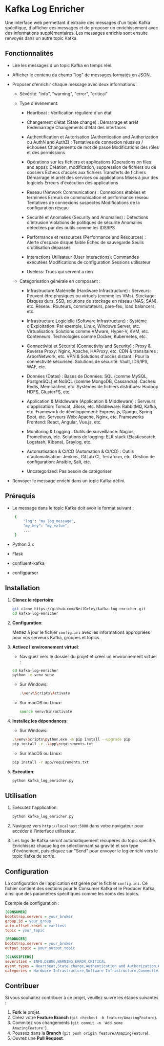 # Kafka Log Enricher

Une interface web permettant d'extraire des messages d'un topic Kafka spécifique, d'afficher ces messages et de proposer un enrichissement avec des informations supplémentaires. Les messages enrichis sont ensuite renvoyés dans un autre topic Kafka.

## Fonctionnalités

- Lire les messages d'un topic Kafka en temps réel.
- Afficher le contenu du champ "log" de messages formatés en JSON.
- Proposer d'enrichir chaque message avec deux informations :
  - Sévérité: "info", "warning", "error", "critical"
  - Type d'événement: 
    - Heartbeat :
      Vérification régulière d'un état

    - Changement d'état (State change) :
      Démarrage et arrêt      
      Redémarrage
      Changements d'état des interfaces

    - Authentification et Autorisation (Authentication and Authorization ou AuthN and AuthZ) :
      Tentatives de connexion réussies / échouées
      Changements de mot de passe
      Modifications des rôles et des permissions

    - Opérations sur les fichiers et applications (Operations on files and apps):
      Création, modification, suppression de fichiers ou de dossiers
      Échecs d'accès aux fichiers
      Transferts de fichiers
      Démarrage et arrêt des services ou applications
      Mises à jour des logiciels
      Erreurs d'exécution des applications

    - Réseau (Network Communication) :
      Connexions établies et terminées
      Erreurs de communication et performance réseau
      Tentatives de connexions suspectes
      Modifications de la configuration réseau

    - Sécurité et Anomalies (Security and Anomalies) :
      Détections d'intrusion
      Violations de politiques de sécurité
      Anomalies détectées par des outils comme les IDS/IPS

    - Performance et ressources (Performance and Resources) :
      Alerte d'espace disque faible
      Échec de sauvegarde
      Seuils d'utilisation dépassés

    - Interactions Utilisateur (User Interactions):
      Commandes exécutées
      Modifications de configuration
      Sessions utilisateur

    - Useless:
      Trucs qui servent a rien

  - Catégorisation générale en composant : 
    - Infrastructure Matérielle (Hardware Infrastructure) :
      Serveurs: Peuvent être physiques ou virtuels (comme les VMs).
      Stockage: Disques durs, SSD, solutions de stockage en réseau (NAS, SAN), etc.
      Réseau: Routeurs, commutateurs, pare-feu, load balancers, etc.

    - Infrastructure Logicielle (Software Infrastructure) :
      Système d'Exploitation: Par exemple, Linux, Windows Server, etc.
      Virtualisation: Solutions comme VMware, Hyper-V, KVM, etc.
      Conteneurs: Technologies comme Docker, Kubernetes, etc.

    - Connectivité et Sécurité (Connectivity and Security) :
      Proxy & Reverse Proxy: Nginx, Apache, HAProxy, etc.
      CDN & transitaires : ArborNetwork, etc.
      VPN & Solutions d'accès distant : Pour la connectivité sécurisée.
      Solutions de sécurité: Vault, IDS/IPS, WAF, etc.

    - Données (Datas) :
      Bases de Données: SQL (comme MySQL, PostgreSQL) et NoSQL (comme MongoDB, Cassandra).
      Caches: Redis, Memcached, etc.
      Systèmes de fichiers distribués: Hadoop HDFS, GlusterFS, etc.

    - Application & Middleware (Application & Middleware) :
      Serveurs d'application: Tomcat, JBoss, etc.
      Middleware: RabbitMQ, Kafka, etc.
      Framework de développement: Express.js, Django, Spring Boot, etc.
      Serveurs Web: Apache, Nginx, etc.
      Frameworks Frontend: React, Angular, Vue.js, etc.

    - Monitoring & Logging :
      Outils de surveillance: Nagios, Prometheus, etc.
      Solutions de logging: ELK stack (Elasticsearch, Logstash, Kibana), Graylog, etc.

    - Automatisation & CI/CD (Automation & CI/CD) :
      Outils d'automatisation: Jenkins, GitLab CI, Terraform, etc.
      Gestion de configuration: Ansible, Salt, etc.

    - Uncategorized:
      Pas besoin de catégoriser
      
- Renvoyer le message enrichi dans un topic Kafka défini.

## Prérequis
- Le message dans le topic Kafka doit avoir le format suivant :

   ```bash
    {
        "log": "my_log_message",
        "my_key": "my_value",
        ...
    }
   ```

- Python 3.x
- Flask
- confluent-kafka
- configparser

## Installation

1. **Clonez le répertoire**:

   ```bash
   git clone https://github.com/NeilOrley/kafka-log-enricher.git
   cd kafka-log-enricher
   ```

2. **Configuration**:

   Mettez à jour le fichier `config.ini` avec les informations appropriées pour vos serveurs Kafka, groupes et topics.

3. **Activez l'environnement virtuel**:

   - Naviguez vers le dossier du projet et créer un environnement virtuel :
    ```bash
    cd kafka-log-enricher
    python -m venv venv
    ```

   - Sur Windows:
     ```bash
     .\venv\Scripts\Activate
     ```

   - Sur macOS ou Linux:
     ```bash
     source venv/bin/activate
     ```

4. **Installez les dépendances**:

   - Sur Windows:
   ```bash
   .\venv\Scripts\python.exe -m pip install --upgrade pip
   pip install -r .\app\requirements.txt
   ```

   - Sur macOS ou Linux:
   ```bash
   pip install -r app/requirements.txt
   ```

5. **Exécution**:

   ```bash
   python kafka_log_enricher.py
   ```

## Utilisation

1. Exécutez l'application:

   ```bash
   python kafka_log_enricher.py
   ```

2. Naviguez vers `http://localhost:5000` dans votre navigateur pour accéder à l'interface utilisateur.

3. Les logs de Kafka seront automatiquement récupérés du topic spécifié. Enrichissez chaque log en sélectionnant sa gravité et son type d'événement, puis cliquez sur "Send" pour envoyer le log enrichi vers le topic Kafka de sortie.


## Configuration

La configuration de l'application est gérée par le fichier `config.ini`. Ce fichier contient des sections pour le Consumer Kafka et le Producer Kafka, ainsi que des paramètres spécifiques comme les noms des topics.

Exemple de configuration :

```ini
[CONSUMER]
bootstrap.servers = your_broker
group.id = your_group
auto.offset.reset = earliest
topic = your_topic

[PRODUCER]
bootstrap.servers = your_broker
output_topic = your_output_topic

[CLASSIFIERS]
severities = INFO,DEBUG,WARNING,ERROR,CRITICAL
event_types = Heartbeat,State change,Authentication and Authorization,Operations on files and apps,Network Communication,Security and Anomalies,Performance and Resources,User Interactions,Useless
categories = Hardware Infrastructure,Software Infrastructure,Connectivity and Security,Datas,Application & Middleware,Monitoring & Logging,Automation & CI/CD,Uncategorized
```

## Contribuer

Si vous souhaitez contribuer à ce projet, veuillez suivre les étapes suivantes :

1. **Fork** le projet.
2. Créez votre **Feature Branch** (`git checkout -b feature/AmazingFeature`).
3. Commitez vos changements (`git commit -m 'Add some AmazingFeature'`).
4. Poussez dans la **Branch** (`git push origin feature/AmazingFeature`).
5. Ouvrez une **Pull Request**.